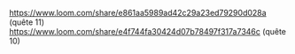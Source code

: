 https://www.loom.com/share/e861aa5989ad42c29a23ed79290d028a (quête 11)
https://www.loom.com/share/e4f744fa30424d07b78497f317a7346c (quête 10)
